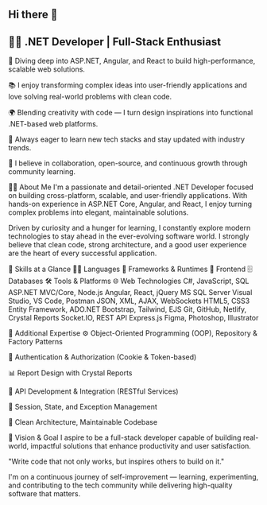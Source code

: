 ## Hi there 👋


## 👨‍💻 .NET Developer | Full-Stack Enthusiast

🚀 Diving deep into ASP.NET, Angular, and React to build high-performance, scalable web solutions.

📚 I enjoy transforming complex ideas into user-friendly applications and love solving real-world problems with clean code.

🌍 Blending creativity with code — I turn design inspirations into functional .NET-based web platforms.

🎯 Always eager to learn new tech stacks and stay updated with industry trends.

🤝 I believe in collaboration, open-source, and continuous growth through community learning.


👨‍💼 About Me
I'm a passionate and detail-oriented .NET Developer focused on building cross-platform, scalable, and user-friendly applications. With hands-on experience in ASP.NET Core, Angular, and React, I enjoy turning complex problems into elegant, maintainable solutions.

Driven by curiosity and a hunger for learning, I constantly explore modern technologies to stay ahead in the ever-evolving software world. I strongly believe that clean code, strong architecture, and a good user experience are the heart of every successful application.

🧠 Skills at a Glance
👨‍💻 Languages	🧩 Frameworks & Runtimes	🎨 Frontend	🗄️ Databases	🛠️ Tools & Platforms	🌐 Web Technologies
C#, JavaScript, SQL	ASP.NET MVC/Core, Node.js	Angular, React, jQuery	MS SQL Server	Visual Studio, VS Code, Postman	JSON, XML, AJAX, WebSockets
HTML5, CSS3	Entity Framework, ADO.NET	Bootstrap, Tailwind, EJS		Git, GitHub, Netlify, Crystal Reports	Socket.IO, REST API
Express.js	Figma, Photoshop, Illustrator			

🔧 Additional Expertise
⚙️ Object-Oriented Programming (OOP), Repository & Factory Patterns

🔐 Authentication & Authorization (Cookie & Token-based)

📊 Report Design with Crystal Reports

🧩 API Development & Integration (RESTful Services)

💾 Session, State, and Exception Management

🧹 Clean Architecture, Maintainable Codebase

🎯 Vision & Goal
I aspire to be a full-stack developer capable of building real-world, impactful solutions that enhance productivity and user satisfaction.

"Write code that not only works, but inspires others to build on it."

I'm on a continuous journey of self-improvement — learning, experimenting, and contributing to the tech community while delivering high-quality software that matters.

